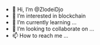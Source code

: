 - 👋 Hi, I’m @ZlodeiDjo
- 👀 I’m interested in blockchain
- 🌱 I’m currently learning ...
- 💞️ I’m looking to collaborate on ...
- 📫 How to reach me ...

<!---
ZlodeiDjo/ZlodeiDjo is a ✨ special ✨ repository because its `README.md` (this file) appears on your GitHub profile.
You can click the Preview link to take a look at your changes.
--->
